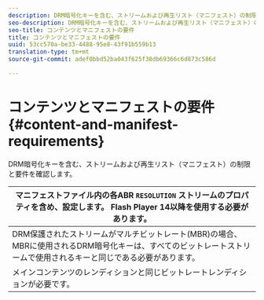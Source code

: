 ```yaml
---
description: DRM暗号化キーを含む、ストリームおよび再生リスト（マニフェスト）の制限と要件を確認します。
seo-description: DRM暗号化キーを含む、ストリームおよび再生リスト（マニフェスト）の制限と要件を確認します。
seo-title: コンテンツとマニフェストの要件
title: コンテンツとマニフェストの要件
uuid: 53cc570a-be33-4488-95e8-43f91b559b13
translation-type: tm+mt
source-git-commit: adef0bbd52ba043f625f38db69366c6d873c586d

---
```



# コンテンツとマニフェストの要件 {#content-and-manifest-requirements}

DRM暗号化キーを含む、ストリームおよび再生リスト（マニフェスト）の制限と要件を確認します。

| マニフェストファイル内の各ABR `RESOLUTION` ストリームのプロパティを含め、設定します。 Flash Player 14以降を使用する必要があります。 |
|---|
| DRM保護されたストリームがマルチビットレート(MBR)の場合、MBRに使用されるDRM暗号化キーは、すべてのビットレートストリームで使用されるキーと同じである必要があります。 |
| メインコンテンツのレンディションと同じビットレートレンディションが必要です。 |